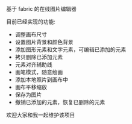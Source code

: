 <!--
 * @Author: 陈三石
 * @Date: 2023-12-06 10:49:12
 * @LastEditors: 陈三石
 * @LastEditTime: 2023-12-22 15:16:48
 * @Description: 'file content'
-->

基于 fabric 的在线图片编辑器

目前已经实现的功能:

- 调整画布尺寸
- 设置图片背景和颜色背景
- 添加图形元素和文字元素，可编辑已添加的元素
- 拷贝删除已添加元素
- 元素对齐辅助线
- 画笔模式，随意绘画
- 添加本地照片到画布中
- 画布平移缩放
- 保存为图片
- 撤销已添加的元素，恢复已删除的元素

欢迎大家和我一起维护该项目
